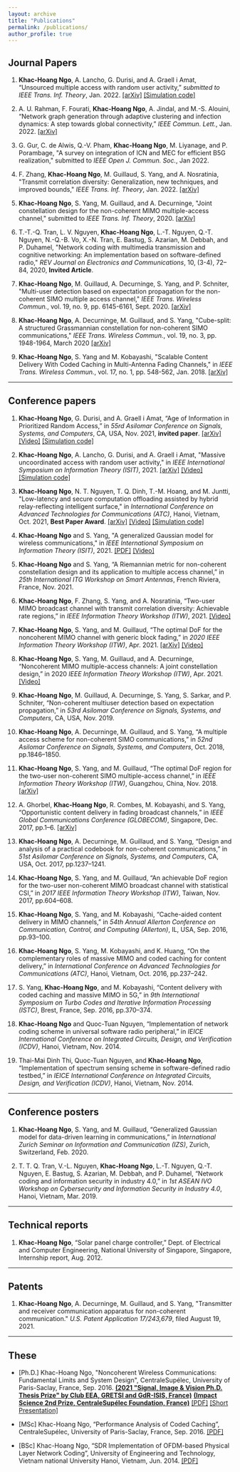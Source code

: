 ```yaml
---
layout: archive
title: "Publications"
permalink: /publications/
author_profile: true
---
```


## Journal Papers

1. **Khac-Hoang Ngo**, A. Lancho, G. Durisi, and A. Graell i Amat, “Unsourced multiple access with random user activity,” *submitted to IEEE Trans. Inf. Theory*, Jan. 2022. [[arXiv]](https://arxiv.org/pdf/2202.06365.pdf) [[Simulation code]](https://github.com/khachoang1412/UMA_random_user_activity)

1. A. U. Rahman, F. Fourati, **Khac-Hoang Ngo**, A. Jindal, and M.-S. Alouini, “Network graph generation through adaptive clustering and infection dynamics: A step towards global connectivity,” *IEEE Commun. Lett.*, Jan. 2022. [[arXiv]](https://arxiv.org/pdf/2111.10690.pdf) 

1. G. Gur, C. de Alwis, Q.-V. Pham, __Khac-Hoang Ngo__, M. Liyanage, and P. Porambage, "A survey on integration of ICN and MEC for efficient B5G realization," submitted to *IEEE Open J. Commun. Soc.*, Jan 2022.

1. F. Zhang, **Khac-Hoang Ngo**, M. Guillaud, S. Yang, and A. Nosratinia, "Transmit correlation diversity: Generalization, new techniques, and improved bounds," *IEEE Trans. Inf. Theory*, Jan. 2022. [[arXiv]](https://arxiv.org/abs/2104.09711.pdf)

1. **Khac-Hoang Ngo**, S. Yang, M. Guillaud, and A. Decurninge, "Joint constellation design for the non-coherent MIMO multiple-access channel," submitted to *IEEE Trans. Inf. Theory*, 2020. [[arXiv]](https://arxiv.org/abs/2009.11548.pdf)

1. T.-T.-Q. Tran, L. V. Nguyen, **Khac-Hoang Ngo**, L.-T. Nguyen, Q.-T. Nguyen, N.-Q.-B. Vo, X.-N. Tran, E. Bastug, S. Azarian, M. Debbah, and P. Duhamel, "Network coding with multimedia transmission and cognitive networking: An implementation based on software-defined radio," *REV Journal on Electronics and Communications*, 10, (3-4), 72–84, 2020, **Invited Article**.

1. **Khac-Hoang Ngo**, M. Guillaud, A. Decurninge, S. Yang, and P. Schniter, "Multi-user detection based on expectation propagation for the non-coherent SIMO multiple access channel," *IEEE Trans. Wireless Commun.*, vol. 19, no. 9, pp. 6145-6161, Sept. 2020. [[arXiv]](https://arxiv.org/pdf/1905.11152.pdf)

1. **Khac-Hoang Ngo**, A. Decurninge, M. Guillaud, and S. Yang, "Cube-split: A structured Grassmannian constellation for non-coherent SIMO communications," *IEEE Trans. Wireless Commun.*, vol. 19, no. 3, pp. 1948-1964, March 2020 [[arXiv]](https://arxiv.org/pdf/1905.08745.pdf)

1. **Khac-Hoang Ngo**, S. Yang and M. Kobayashi, "Scalable Content Delivery With Coded Caching in Multi-Antenna Fading Channels," in *IEEE Trans. Wireless Commun.*, vol. 17, no. 1, pp. 548-562, Jan. 2018. [[arXiv]](https://arxiv.org/pdf/1703.06538.pdf)

---
## Conference papers

1. **Khac-Hoang Ngo**, G. Durisi, and A. Graell i Amat, “Age of Information in Prioritized Random Access,” in *55rd Asilomar Conference on Signals, Systems, and Computers*, CA, USA, Nov. 2021, **invited paper**. [[arXiv]](https://arxiv.org/pdf/2112.01182.pdf) [[Video]](https://youtu.be/xtyOsdLLIso) [[Simulation code]](https://github.com/khachoang1412/AoI_prioritized_random_access)

1. **Khac-Hoang Ngo**, A. Lancho, G. Durisi, and A. Graell i Amat, "Massive uncoordinated access with random user activity," in *IEEE International Symposium on Information Theory (ISIT)*, 2021. [[arXiv]](https://arxiv.org/pdf/2103.09721.pdf) [[Video]](https://youtu.be/6Vr5ZKZzIjw) [[Simulation code]](https://github.com/khachoang1412/UMA_random_user_activity)

1. **Khac-Hoang Ngo**, N. T. Nguyen, T. Q. Dinh, T.-M. Hoang, and M. Juntti, "Low-latency and secure computation offloading assisted by hybrid relay-reflecting intelligent surface," in *International Conference on Advanced Technologies for Communications (ATC)*, Hanoi, Vietnam, Oct. 2021, **Best Paper Award**. [[arXiv]](https://arxiv.org/pdf/2109.01335.pdf) [[Video]](https://youtu.be/B1Y-CbGewAw) [[Simulation code]](https://github.com/khachoang1412/HRRIS_for_MEC)

1. **Khac-Hoang Ngo** and S. Yang, "A generalized Gaussian model for wireless communications," in *IEEE International Symposium on Information Theory (ISIT)*, 2021. [[PDF]](https://research.chalmers.se/publication/522211/file/522211_AdditionalFile_2ad4209d.pdf) [[Video]](https://youtu.be/8ViFwzyItFc)

1. **Khac-Hoang Ngo** and S. Yang, “A Riemannian metric for non-coherent constellation design and its application to multiple access channel,” in *25th International ITG Workshop on Smart Antennas*, French Riviera, France, Nov. 2021. 

1. **Khac-Hoang Ngo**, F. Zhang, S. Yang, and A. Nosratinia, “Two-user MIMO broadcast channel with transmit correlation diversity: Achievable rate regions,” in *IEEE Information Theory Workshop (ITW)*, 2021. [[Video]](https://youtu.be/IrTPDHCO9O4)

1. **Khac-Hoang Ngo**, S. Yang, and M. Guillaud, “The optimal DoF for the noncoherent MIMO channel with generic block fading,” in *2020 IEEE Information Theory Workshop (ITW)*, Apr. 2021. [[arXiv]](https://arxiv.org/pdf/2009.11556.pdf) [[Video]](https://youtu.be/4gbvQplQITA)

1. **Khac-Hoang Ngo**, S. Yang, M. Guillaud, and A. Decurninge, “Noncoherent MIMO multiple-access channels: A joint constellation design,” in 2020 *IEEE Information Theory Workshop (ITW)*, Apr. 2021. [[Video]](https://youtu.be/owQ7qkDbH3g)

1. **Khac-Hoang Ngo**, M. Guillaud, A. Decurninge, S. Yang, S. Sarkar, and P. Schniter, “Non-coherent multiuser detection based on expectation propagation,” in *53rd Asilomar Conference on Signals, Systems, and Computers*, CA, USA, Nov. 2019.

1. **Khac-Hoang Ngo**, A. Decurninge, M. Guillaud, and S. Yang, “A multiple access scheme for non-coherent SIMO communications,” in *52nd Asilomar Conference on Signals, Systems, and Computers*, Oct. 2018, pp.1846–1850.

1. **Khac-Hoang Ngo**, S. Yang, and M. Guillaud, “The optimal DoF region for the two-user non-coherent SIMO multiple-access channel,” in *IEEE Information Theory Workshop (ITW)*, Guangzhou, China, Nov. 2018. [[arXiv]](https://arxiv.org/pdf/1806.04102.pdf)

1. A. Ghorbel, **Khac-Hoang Ngo**, R. Combes, M. Kobayashi, and S. Yang, “Opportunistic content delivery in fading broadcast channels,” in *IEEE Global Communications Conference (GLOBECOM)*, Singapore, Dec. 2017, pp.1–6. [[arXiv]](https://arxiv.org/pdf/1702.02179.pdf)

1. **Khac-Hoang Ngo**, A. Decurninge, M. Guillaud, and S. Yang, “Design and analysis of a practical codebook for non-coherent communications,” in *51st Asilomar Conference on Signals, Systems, and Computers*, CA, USA, Oct. 2017, pp.1237–1241.

1. **Khac-Hoang Ngo**, S. Yang, and M. Guillaud, “An achievable DoF region for the two-user non-coherent MIMO broadcast channel with statistical CSI,” in *2017 IEEE Information Theory Workshop (ITW)*, Taiwan, Nov. 2017, pp.604–608.

1. **Khac-Hoang Ngo**, S. Yang, and M. Kobayashi, “Cache-aided content delivery in MIMO channels,” in *54th Annual Allerton Conference on Communication, Control, and Computing (Allerton)*, IL, USA, Sep. 2016, pp.93–100.

1. **Khac-Hoang Ngo**, S. Yang, M. Kobayashi, and K. Huang, “On the complementary roles of massive MIMO and coded caching for content delivery,” in *International Conference on Advanced Technologies for Communications (ATC)*, Hanoi, Vietnam, Oct. 2016, pp.237–242.

1. S. Yang, **Khac-Hoang Ngo**, and M. Kobayashi, “Content delivery with coded caching and massive MIMO in 5G,” in *9th International Symposium on Turbo Codes and Iterative Information Processing (ISTC)*, Brest, France, Sep. 2016, pp.370–374.

1. **Khac-Hoang Ngo** and Quoc-Tuan Nguyen, “Implementation of network coding scheme in universal software radio peripheral,” in *IEICE International Conference on Integrated Circuits, Design, and Verification (ICDV)*, Hanoi, Vietnam, Nov. 2014.

1. Thai-Mai Dinh Thi, Quoc-Tuan Nguyen, and **Khac-Hoang Ngo**, “Implementation of spectrum sensing scheme in software-defined radio testbed,” in *IEICE International Conference on Integrated Circuits, Design, and Verification (ICDV)*, Hanoi, Vietnam, Nov. 2014.

---
## Conference posters

1. **Khac-Hoang Ngo**, S. Yang, and M. Guillaud, “Generalized Gaussian model for data-driven learning in communications,” in *International Zurich Seminar on Information and Communication (IZS)*, Zurich, Switzerland, Feb. 2020.

1. T. T. Q. Tran, V.-L. Nguyen, **Khac-Hoang Ngo**, L.-T. Nguyen, Q.-T. Nguyen, E. Bastug, S. Azarian, M. Debbah, and P. Duhamel, “Network coding and information security in industry 4.0,” in *1st ASEAN IVO Workshop on Cybersecurity and Information Security in Industry 4.0*, Hanoi, Vietnam, Mar. 2019.

---
## Technical reports

1. **Khac-Hoang Ngo**, “Solar panel charge controller,” Dept. of Electrical and Computer Engineering, National University of Singapore, Singapore, Internship report, Aug. 2012.

---
## Patents

1. **Khac-Hoang Ngo**, A. Decurninge, M. Guillaud, and S. Yang, "Transmitter and receiver communication apparatus for non-coherent communication." *U.S. Patent Application 17/243,679*, filed August 19, 2021.

---
## These

* [Ph.D.] Khac-Hoang Ngo, "Noncoherent Wireless Communications: Fundamental Limits and System Design", CentraleSupélec, University of Paris-Saclay, France, Sep. 2016. [**(2021 "Signal, Image & Vision Ph.D. Thesis Prize" by Club EEA, GRETSI and GdR-ISIS, France)**](http://gretsi.fr/prix-de-these2021/resultats.php) [**(Impact Science 2nd Prize, CentraleSupélec Foundation, France)**](https://www.fondation-centralesupelec.fr/ceremonie-de-remise-des-prix-de-these-2021-de-la-fondation-centralesupelec/) [[PDF]](https://tel.archives-ouvertes.fr/tel-02900446/document) [[Short Presentation]](https://youtu.be/EbpBFH7-kpY)

* [MSc] Khac-Hoang Ngo, “Performance Analysis of Coded Caching”, CentraleSupélec, University of Paris-Saclay, France, Sep. 2016. [[PDF]](https://www.researchgate.net/publication/308636446_Performance_Analysis_of_Coded_Caching)

* [BSc] Khac-Hoang Ngo, “SDR Implementation of OFDM-based Physical Layer Network Coding”, University of Engineering and Technology, Vietnam national University Hanoi, Vietnam, Jun. 2014. [[PDF]](https://www.researchgate.net/publication/308636526_SDR_Implementation_of_OFDM-based_Physical_Layer_Network_Coding)
